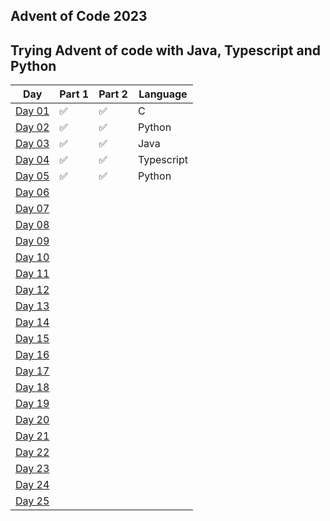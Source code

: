 Advent of Code 2023
---

Trying Advent of code with Java, Typescript and Python
---
| Day | Part 1 | Part 2 | Language |
| --- | ------ | ------ | -------- |
| [Day 01](./day_1)    |  ✅      |    ✅    |      C    |
| [Day 02](./day_2)  |    ✅    |      ✅  |      Python    |
| [Day 03](./day_3)   |    ✅    |     ✅   |      Java    |
| [Day 04](./day_4)   |     ✅   |      ✅  |       Typescript   |
| [Day 05](./day_5)   |      ✅  |    ✅    |     Python     |  
| [Day 06](./day_6)   |        |        |          |
| [Day 07](./day_7)   |        |        |          |
| [Day 08](./day_8)   |        |        |          |
| [Day 09](./day_9)   |        |        |          |
| [Day 10](./Day_10)   |        |        |          |
| [Day 11](./Day_11)   |        |        |          |
| [Day 12](./day_12)   |        |        |          |
| [Day 13](./day_13)   |        |        |          |
| [Day 14](./day_14)   |        |        |          |
| [Day 15](./day_15)   |        |        |          |
| [Day 16](./day_16)   |        |        |          |
| [Day 17](./day_17)   |        |        |          |
| [Day 18](./day_18)   |        |        |          |
| [Day 19](./day_19)   |        |        |          |
| [Day 20](./day_20)    |        |        |          |
| [Day 21](./day_21)   |        |        |          |
| [Day 22](./day_22)    |        |        |          |
| [Day 23](./day_23)   |        |        |          |
| [Day 24](./day_24)   |        |        |          |
| [Day 25](./day_25) |          |         |          |
